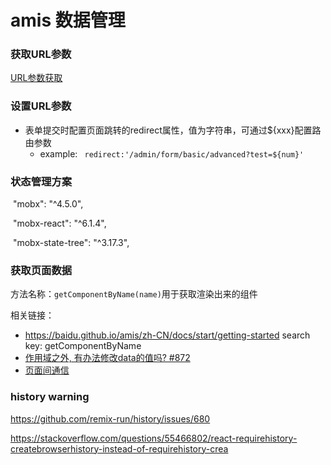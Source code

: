 # amis 数据管理

### 获取URL参数

[URL参数获取]([https://baidu.gitee.io/amis/zh-CN/docs/concepts/datascope-and-datachain?word=test#url-%E5%8F%82%E6%95%B0](URL参数获取))

### 设置URL参数

- 表单提交时配置页面跳转的redirect属性，值为字符串，可通过${xxx}配置路由参数
  - example: ` redirect:'/admin/form/basic/advanced?test=${num}'`

### 状态管理方案

​    "mobx": "^4.5.0",

​    "mobx-react": "^6.1.4",

​    "mobx-state-tree": "^3.17.3",



### 获取页面数据

方法名称：`getComponentByName(name)`用于获取渲染出来的组件

相关链接：

- https://baidu.github.io/amis/zh-CN/docs/start/getting-started search key: getComponentByName
- [作用域之外, 有办法修改data的值吗? #872 ](https://github.com/baidu/amis/issues/872)
- [页面间通信](https://baidu.gitee.io/amis/zh-CN/docs/extend/custom-react#%E7%BB%84%E4%BB%B6%E9%97%B4%E9%80%9A%E4%BF%A1)



### history warning

https://github.com/remix-run/history/issues/680

https://stackoverflow.com/questions/55466802/react-requirehistory-createbrowserhistory-instead-of-requirehistory-crea







